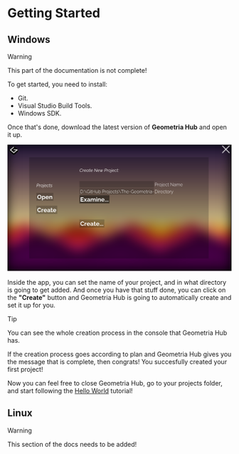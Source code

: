 # Getting Started

## Windows

> [!WARNING]
> This part of the documentation is not complete!

To get started, you need to install:

- Git.
- Visual Studio Build Tools.
- Windows SDK.

Once that's done, download the latest version of **Geometria Hub** and open it up.

![Main Screen of Geometria Hub](./resources/gdhub1.png)

Inside the app, you can set the name of your project, and in what directory is going to get added.
And once you have that stuff done, you can click on the **"Create"** button and Geometria Hub is going to automatically create and set it up for you.

> [!TIP]
> You can see the whole creation process in the console that Geometria Hub has.

If the creation process goes according to plan and Geometria Hub gives you the message that is complete, then congrats! 
You succesfully created your first project!

Now you can feel free to close Geometria Hub, go to your projects folder, and start following the [Hello World](/hello-world/hello-world.md) tutorial!

## Linux

> [!WARNING]
> This section of the docs needs to be added!